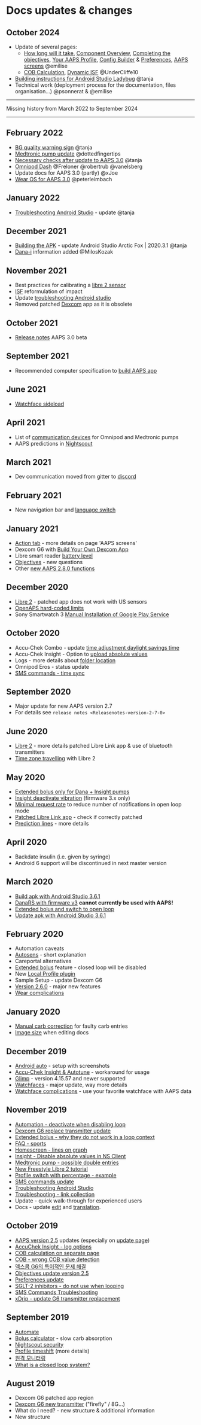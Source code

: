 # Docs updates & changes

## October 2024

- Update of several pages:
  - [How long will it take](#preparing-how-long-will-it-take), [Component Overview](../DailyLifeWithAaps/CobCalculation.md), [Completing the objectives](../SettingUpAaps/CompletingTheObjectives.md), [Your AAPS Profile](../SettingUpAaps/YourAapsProfile.md), [Config Builder](../SettingUpAaps/ConfigBuilder.md) & [Preferences](../SettingUpAaps/Preferences.md), [AAPS screens](../DailyLifeWithAaps/AapsScreens.md) @emilise
  - [COB Calculation](../DailyLifeWithAaps/CobCalculation.md), [Dynamic ISF](../DailyLifeWithAaps/DynamicISF.md) @UnderCliffe10
- [Building instructions for Android Studio Ladybug](../SettingUpAaps/BuildingAaps.md) @tanja
- Technical work (deployment process for the documentation, files organisation...) @psonnerat & @emilise

***

Missing history from March 2022 to September 2024

***

## February 2022

- [BG quality warning sign](#aaps-screens-bg-warning-sign) @tanja
- [Medtronic pump update](../CompatiblePumps/MedtronicPump.md) @dottedfingertips
- [Necessary checks after update to AAPS 3.0](Update3_0.md) @tanja
- [Omnipod Dash](../CompatiblePumps/OmnipodDASH.md) @Freloner @robertrub @vanelsberg
- Update docs for AAPS 3.0 (partly) @xJoe
- [Wear OS for AAPS 3.0](../UsefulLinks/WearOsSmartwatch.md) @peterleimbach

## January 2022

- [Troubleshooting Android Studio](../GettingHelp/TroubleshootingAndroidStudio) - update @tanja

## December 2021

- [Building the APK](../SettingUpAaps/BuildingAaps.md) - update Android Studio Arctic Fox | 2020.3.1 @tanja
- [Dana-i](../CompatiblePumps/DanaRS-Insulin-Pump.md) information added @MilosKozak

## November 2021

- Best practices for calibrating a [libre 2 sensor](#Libre2-best-practices-for-calibrating-a-libre-2-sensor)
- [ISF](../UsefulLinks/FAQ.md) reformulation of impact
- Update [troubleshooting Android studio](../GettingHelp/TroubleshootingAndroidStudio)
- Removed patched [Dexcom](../CompatibleCgms/DexcomG6.md) app as it is obsolete

## October 2021

- [Release notes](ReleaseNotes.md) AAPS 3.0 beta

## September 2021

- Recommended computer specification to [build AAPS app](#Building-APK-recommended-specification-of-computer-for-building-apk-file)

## June 2021

- [Watchface sideload](../UsefulLinks/WearOsSmartwatch.md)

## April 2021

- List of [communication devices](#CompatiblePumps-additional-communication-device) for Omnipod and Medtronic pumps
- AAPS predictions in [Nightscout](#Nightscout-manual-nightscout-setup)

## March 2021

- Dev communication moved from gitter to [discord](https://discord.gg/4fQUWHZ4Mw)

## February 2021

- New navigation bar and [language switch](../ChangeLanguage/ChangeLanguage.md)

## January 2021

- [Action tab](#screens-action-tab) - more details on page 'AAPS screens'
- Dexcom G6 with [Build Your Own Dexcom App](#DexcomG6-if-using-g6-with-build-your-own-dexcom-app)
- Libre smart reader [battery level](#screens-sensor-level-battery)
- [Objectives](#objectives-objective3) - new questions
- Other [new AAPS 2.8.0 functions](#Releasenotes-version-2-8-0)

## December 2020

- [Libre 2](../CompatibleCgms/Libre2.md) - patched app does not work with US sensors
- [OpenAPS hard-coded limits](#Open-APS-features-overview-of-hard-coded-limits)
- Sony Smartwatch 3 [Manual Installation of Google Play Service](../UsefulLinks/SonySW3.md)

## October 2020

- Accu-Chek Combo - update [time adjustment daylight savings time](#time-adjustment-daylight-savings-time-dst)
- Accu-Chek Insight - Option to [upload absolute values](#Accu-Chek-Insight-Pump-settings-in-aaps)
- Logs - more details about [folder location](../GettingHelp/AccessingLogFiles.md)
- Omnipod Eros - status update
- [SMS commands - time sync](../RemoteFeatures/SMSCommands.md)

## September 2020

- Major update for new AAPS version 2.7
- For details see `release notes <Releasenotes-version-2-7-0>`

## June 2020

- [Libre 2](../CompatibleCgms/Libre2.md) - more details patched Libre Link app & use of bluetooth transmitters
- [Time zone travelling](../DailyLifeWithAaps/TimezoneTraveling-DaylightSavingTime.md) with Libre 2

## May 2020

- [Extended bolus only for Dana + Insight pumps](#Extended-Carbs-extended-bolus-and-switch-to-open-loop-dana-and-insight-pump-only)
- [Insight deactivate vibration](#Accu-Chek-Insight-Pump-vibration) (firmware 3.x only)
- [Minimal request rate](#Preferences-minimal-request-change) to reduce number of notifications in open loop mode
- [Patched Libre Link app](#libre2-patched-librelink-app-with-xdrip) - check if correctly patched
- [Prediction lines](#aaps-screens-prediction-lines) - more details

## April 2020

- Backdate insulin (i.e. given by syringe)
- Android 6 support will be discontinued in next master version

## March 2020

- [Build apk with Android Studio 3.6.1](../SettingUpAaps/BuildingAaps.md)
- [DanaRS with firmware v3](../CompatiblePumps/DanaRS-Insulin-Pump.md) **cannot currently be used with AAPS!**
- [Extended bolus and switch to open loop](#Extended-Carbs-extended-bolus-and-switch-to-open-loop-dana-and-insight-pump-only)
- [Update apk with Android Studio 3.6.1](../Maintenance/UpdateToNewVersion)

## February 2020

- Automation caveats
- [Autosens](#Open-APS-features-autosens) - short explanation
- Careportal alternatives
- [Extended bolus](#Extended-Carbs-extended-bolus-and-switch-to-open-loop-dana-and-insight-pump-only) feature - closed loop will be disabled
- New [Local Profile plugin](../SettingUpAaps/ConfigBuilder.md)
- Sample Setup - update Dexcom G6
- [Version 2.6.0](#Releasenotes-version-2-6-0) - major new features
- [Wear complications](../UsefulLinks/WearOsSmartwatch.md)

## January 2020

- [Manual carb correction](#screens-bolus-carbs) for faulty carb entries
- [Image size](../SupportingAaps/HowToEditTheDocs.md) when editing docs

## December 2019

- [Android auto](../RemoteFeatures/AndroidAuto.md) - setup with screenshots
- [Accu-Chek Insight & Autotune](#Accu-Chek-Insight-Pump-settings-in-aaps) - workaround for usage
- [Glimp](#Config-Builder-bg-source) - version 4.15.57 and newer supported
- [Watchfaces](../UsefulLinks/WearOsSmartwatch.md) - major update, way more details
- [Watchface complications](#Watchfaces-complications) - use your favorite watchface with AAPS data

## November 2019

- [Automation - deactivate when disabling loop](../DailyLifeWithAaps/Automations.md)
- [Dexcom G6 replace transmitter update](#xdrip-replace-transmitter)
- [Extended bolus - why they do not work in a loop context](#Extended-Carbs-extended-bolus-and-switch-to-open-loop-dana-and-insight-pump-only)
- [FAQ - sports](#FAQ-sports)
- [Homescreen - lines on graph](#aaps-screens-main-graph)
- [Insight - Disable absolute values in NS Client](#Accu-Chek-Insight-Pump-settings-in-aaps)
- [Medtronic pump - possible double entries](../CompatiblePumps/MedtronicPump.md)
- [New Freestyle Libre 2 tutorial](../CompatibleCgms/Libre2.md)
- [Profile switch with percentage - example](../DailyLifeWithAaps/ProfileSwitch-ProfilePercentage.md)
- [SMS commands update](../RemoteFeatures/SMSCommands.md)
- [Troubleshooting Android Studio](../GettingHelp/TroubleshootingAndroidStudio)
- [Troubleshooting - link collection](../GettingHelp/GeneralTroubleshooting.md)
- Update - quick walk-through for experienced users
- Docs - update [edit](#edit-the-docs-code-syntax) and [translation](#translations-translation-of-the-documentation).

## October 2019

- [AAPS version 2.5](#Releasenotes-version-2-5-0) updates (especially on [update page](../Maintenance/UpdateToNewVersion.md))
- [AccuChek Insight - log options](#Accu-Chek-Insight-Pump-settings-in-aaps)
- [COB calculation on separate page](../DailyLifeWithAaps/CobCalculation.md)
- [COB - wrong COB value detection](#CobCalculation-detection-of-wrong-cob-values)
- [덱스콤 G6의 특이적인 문제 해결](#DexcomG6-troubleshooting-g6)
- [Objectives update version 2.5](../SettingUpAaps/CompletingTheObjectives.md)
- [Preferences update](../SettingUpAaps/Preferences.md)
- [SGLT-2 inhibitors - do not use when looping](#PreparingForAaps-no-sglt-2-inhibitors)
- [SMS Commands Troubleshooting](#SMSCommands-troubleshooting)
- [xDrip - update G6 transmitter replacement](#xdrip-replace-transmitter)

## September 2019

- [Automate](../DailyLifeWithAaps/Automations.md)
- [Bolus calculator](#AapsScreens-wrong-cob-detection) - slow carb absorption
- [Nightscout security](#Nightscout-security-considerations)
- [Profile timeshift](#ProfileSwitch-ProfilePercentage-time-shift-of-the-circadian-percentage-profile) (more details)
- [원격 모니터링](../RemoteFeatures/RemoteMonitoring.md)
- [What is a closed loop system?](#Introduction-what-does-hybrid-closed-loop-mean)

## August 2019

- Dexcom G6 patched app region
- [Dexcom G6 new transmitter](#xdrip-connect-g6-transmitter-for-the-first-time) ("firefly" / 8G...)
- What do I need? - new structure & additional information
- New structure
